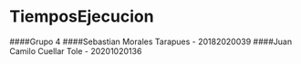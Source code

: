 # TiemposEjecucion

####Grupo 4
####Sebastian Morales Tarapues - 20182020039
####Juan Camilo Cuellar Tole - 20201020136
